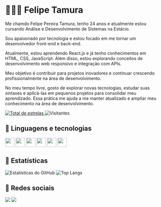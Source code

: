 # 🧑🏻‍💻 Felipe Tamura

<p>Me chamdo Felipe Pereira Tamura, tenho 24 anos e atualmente estou cursando Análise e Desenvolvimento de Sistemas na Estácio.</p>
<p>Sou apaixonado por tecnologia e estou focado em me tornar um desenvolvedor front-end e back-end.</p>
<p>Atualmente, estou aprendendo React.js e já tenho conhecimentos em HTML, CSS, JavaScript. Além disso, estou explorando conceitos de desenvolvimento web responsivo e integração com APIs.</p>
<p>Meu objetivo é contribuir para projetos inovadores e continuar crescendo profissionalmente na área de desenvolvimento.</p>
<p>No meu tempo livre, gosto de explorar novas tecnologias, estudar suas sintaxes e aplicá-las em pequenos projetos para consolidar meu aprendizado. Essa prática me ajuda a me manter atualizado e ampliar meu conhecimento na área de desenvolvimento.</p>

<a href="https://github.com/Felipe-Tamura?tab=repositories&sort=stargazers">
    <img 
        alt="Total de estrelas" 
        title="Total de estrelas GitHub" 
        src="https://custom-icon-badges.demolab.com/github/stars/Felipe-Tamura?color=55960c&style=for-the-badge&labelColor=488207&logo=star&label=estrelas"
    />
</a>
<a hreaf="https://komarev.com/ghpvc/?username=seu-usuario&color=blue&style=flat-square">
    <img
        alt="Visitantes"
        title="Me siga no GitHub"
        src="https://custom-icon-badges.demolab.com/github/followers/Felipe-Tamura?color=236ad3&labelColor=1155ba&style=for-the-badge&logo=github&label=Seguidores&logoColor=white"
</a>

## 💭 Linguagens e tecnologias
<div>
  <img height="30em" src="https://cdn.jsdelivr.net/gh/devicons/devicon@latest/icons/html5/html5-original.svg" />
  <img height="30em" src="https://cdn.jsdelivr.net/gh/devicons/devicon@latest/icons/css3/css3-original.svg" />
  <img height="30em" src="https://cdn.jsdelivr.net/gh/devicons/devicon@latest/icons/javascript/javascript-original.svg" />
  <img height="30em" src="https://cdn.jsdelivr.net/gh/devicons/devicon@latest/icons/python/python-original.svg" />
  <img height="30em" src="https://cdn.jsdelivr.net/gh/devicons/devicon@latest/icons/visualbasic/visualbasic-original.svg" />
  <img height="30em" src="https://cdn.jsdelivr.net/gh/devicons/devicon@latest/icons/react/react-original.svg" />
</div>

## 💭 Estatísticas
![Estatísticas do GitHub](https://github-readme-stats.vercel.app/api?username=Felipe-Tamura&show_icons=true&theme=tokyonight)
![Top Langs](https://github-readme-stats.vercel.app/api/top-langs/?username=Felipe-Tamura&layout=compact&theme=tokyonight)

## 💭 Redes sociais
<div>
  <a href="https://www.linkedin.com/in/felipe-tamura-b35373215/" target="_blank"><img src="https://img.shields.io/badge/LinkedIn-0077B5?style=for-the-badge&logo=linkedin&logoColor=white" /></a>
  <a href="mailto:felipe.tamurang@gmail.com?subject=Contato%20via%20Github" target="_blank"><img src="https://img.shields.io/badge/Gmail-D14836?style=for-the-badge&logo=gmail&logoColor=white" /></a>
</div>
